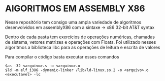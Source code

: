 # AlGORITMOS EM ASSEMBLY X86
Nesse repositório tem consigo uma ampla variedade de algoritmos desenvolvidos
em assemblyX86 com a sintaxe -> x86 32-bit AT&T syntax

Dentro de cada pasta tem exercícios de operações numéricas, chamadas de sistema, vetores
matrizes e operações com Floats. Foi utilizado nesses algoritmos a biblioteca libc para 
as operações de leitura e escrita de valores 

Para compilar o código basta executar esses comandos
```
$as -32 <arquivo>.s -o <arquivo>.o
$ld -m elf_i386 -dynamic-linker /lib/ld-linux.so.2 -o <arquivo>.o <executavel> -lc
```
